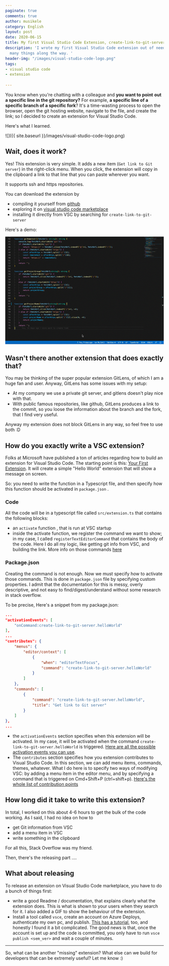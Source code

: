 ```yaml
---
paginate: true
comments: true
author: musikele
category: English
layout: post
date: 2020-06-15
title: My first Visual Studio Code Extension, create-link-to-git-server
description: 'I wrote my first Visual Studio Code extension out of need, and I learned
  many things along the way. '
header-img: "/images/visual-studio-code-logo.png"
tags:
- visual studio code
- extension

---
```

You know when you're chatting with a colleague and **you want to point** **out** **a specific line in the git repository?** For example, **a specific line of a specific branch of a specific fork**? It's a time-wasting process to open the browser, open the git hosting website, navigate to the file, and create the link; so I decided to create an extension for Visual Studio Code.

Here's what I learned.

![]({{ site.baseurl }}/images/visual-studio-code-logo.png)

## Wait, does it work?

Yes! This extension is very simple. It adds a new item (`Get link to Git server`) in the right-click menu. When you click, the extension will copy in the clipboard a link to that line that you can paste wherever you want.

It supports ssh and https repositories.

You can download the extension by

* compiling it yourself from [github](https://github.com/musikele/create-link-to-git-server)
* exploring it on [visual studio code marketplace](https://marketplace.visualstudio.com/items?itemName=musikele.create-link-to-git-server)
* installing it directly from VSC by searching for `create-link-to-git-server`

Here's a demo:

![](https://raw.githubusercontent.com/musikele/create-link-to-git-server/master/demo.gif)

## Wasn't there another extension that does exactly that?

You may be thinking of the super popular extension GitLens, of which I am a huge fan and user. Anyway, GitLens has some issues with my setup:

* At my company we use a private git server, and gitlens doesn't play nice with that.
* With public famous repositories, like github, GitLens produces a link to the commit, so you loose the information about the branch and the fork, that I find very useful.

Anyway my extension does not block GitLens in any way, so feel free to use both :D

## How do you exactly write a VSC extension?

Folks at Microsoft have published a ton of articles regarding how to build an extension for Visual Studio Code. The starting point is this: [Your First Extension](https://code.visualstudio.com/api/get-started/your-first-extension). It will create a simple "Hello World" extension that will show a message on screen.

So: you need to write the function in a Typescript file, and then specify how this function should be activated in `package.json` . 

### Code

All the code will be in a typescript file called `src/extension.ts` that contains the following blocks:

* an `activate` function , that is run at VSC startup
* inside the activate function, we register the command we want to show; in my case, I called `registerTextEditorCommand` that contains the body of the code. Here I do all my logic, like getting git info from VSC, and building the link. More info on those commands [here](https://code.visualstudio.com/api/references/vscode-api#commands)

### Package.json

Creating the command is not enough. Now we must specify how to activate those commands. This is done in `package.json` file by specifying custom properties. I admit that the documentation for this is messy, overly descriptive, and not easy to find/digest/understand without some research in stack overflow.

To be precise, Here's a snippet from my package.json: 

```json
...
"activationEvents": [
	"onCommand:create-link-to-git-server.helloWorld"
],
...
"contributes": {
	"menus": {
		"editor/context": [
			{
				"when": "editorTextFocus",
				"command": "create-link-to-git-server.helloWorld"
			}
		]
	},
	"commands": [
		{
			"command": "create-link-to-git-server.helloWorld",
			"title": "Get link to Git server"
		}
	]
},
...
```

* the `activationEvents` section specifies when this extension will be activated. In my case, it will be activated when the command `create-link-to-git-server.helloWorld` is triggered. [Here are all the possible activation events you can use](https://code.visualstudio.com/api/references/activation-events). 
* The `contributes` section specifies how you extension contributes to Visual Studio Code. In this section, we can add menu items, commands, themes, whatever. What I do here is to specify two ways of modifying VSC: by adding a menu item in the editor menu, and by specifying a command that is triggered on Cmd+Shift+P (ctrl+shift+p). [Here's the whole list of contribution points](https://code.visualstudio.com/api/references/contribution-points) 

## How long did it take to write this extension?

In total, I worked on this about 4-6 hours to get the bulk of the code working. As I said, I had no idea on how to

* get Git information from VSC 
* add a menu item in VSC 
* write something in the clipboard 

For all this, Stack Overflow was my friend.

Then, there's the releasing part .... 

## What about releasing 

To release an extension on Visual Studio Code marketplace, you have to do a bunch of things first: 

* write a good Readme / documentation, that explains clearly what the extension does. This is what is shown to your users when they search for it. I also added a GIF to show the behaviour of the extension. 
* Install a tool called `vsce`, create an account on Azure Deploys, authenticate my own pc, and publish. [This has a tutorial](https://code.visualstudio.com/api/working-with-extensions/publishing-extension), too, and honestly I found it a bit complicated. The good news is that, once the account is set up and the code is committed, you only have to run `vsce publish <sem_ver>` and wait a couple of minutes.

***

So, what can be another "missing" extension? What else can we build for developers that can be extremely useful? Let me know :)